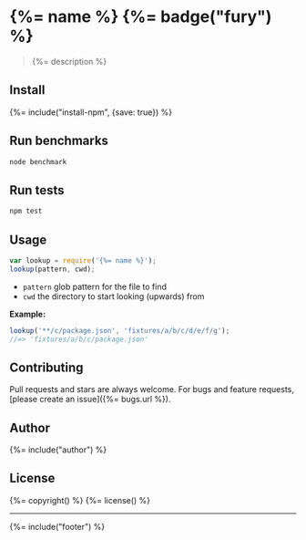 # {%= name %} {%= badge("fury") %}

> {%= description %}

## Install
{%= include("install-npm", {save: true}) %}

## Run benchmarks

```bash
node benchmark
```

## Run tests

```bash
npm test
```

## Usage

```js
var lookup = require('{%= name %}');
lookup(pattern, cwd);
```

- `pattern` glob pattern for the file to find
- `cwd` the directory to start looking (upwards) from

**Example:**

```js
lookup('**/c/package.json', 'fixtures/a/b/c/d/e/f/g');
//=> 'fixtures/a/b/c/package.json'
```

## Contributing
Pull requests and stars are always welcome. For bugs and feature requests, [please create an issue]({%= bugs.url %}).

## Author
{%= include("author") %}

## License
{%= copyright() %}
{%= license() %}

***

{%= include("footer") %}

[issues]: https://github.com/jonschlinkert/look-up/issues